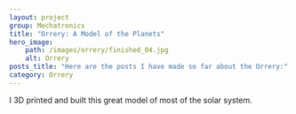 ```yaml
---
layout: project
group: Mechatronics
title: "Orrery: A Model of the Planets"
hero_image: 
    path: /images/orrery/finished_04.jpg
    alt: Orrery
posts_title: "Here are the posts I have made so far about the Orrery:"
category: Orrery
---
```


I 3D printed and built this great model of most of the solar system.
